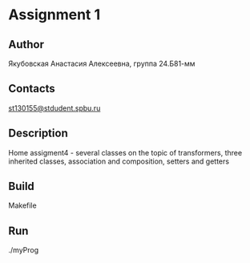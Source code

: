 # Assignment 1
## Author
Якубовская Анастасия Алексеевна, группа 24.Б81-мм
## Contacts
st130155@stdudent.spbu.ru
## Description
Home assigment4  - several classes on the topic of transformers, three inherited classes, association and composition, setters and getters
## Build
Makefile
## Run
./myProg
